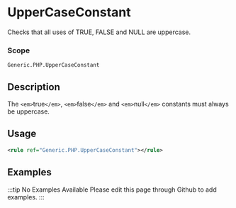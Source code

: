 # UpperCaseConstant

Checks that all uses of TRUE, FALSE and NULL are uppercase.

### Scope

`Generic.PHP.UpperCaseConstant`

## Description

The `<em>`true`</em>`, `<em>`false`</em>` and `<em>`null`</em>` constants must always be uppercase.

## Usage

```xml
<rule ref="Generic.PHP.UpperCaseConstant"></rule>
```

## Examples

:::tip No Examples Available
Please edit this page through Github to add examples.
:::